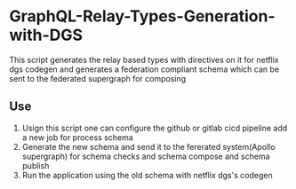# GraphQL-Relay-Types-Generation-with-DGS
This script generates the relay based types with directives on it for netflix dgs codegen and generates a federation compliant schema which can be sent to the federated supergraph for composing 

## Use
1. Usign this script one can configure the github or gitlab cicd pipeline add a new job for process schema
2. Generate the new schema and send it to the fererated system(Apollo supergraph) for schema checks and schema compose and schema publish
3. Run the application using the old schema with netflix dgs's codegen
